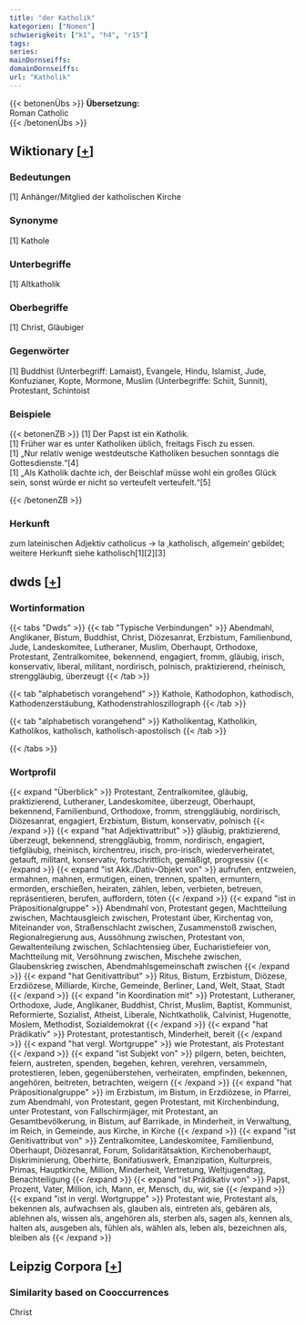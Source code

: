 ```yaml
---
title: "der Katholik"
kategorien: ["Nomen"]
schwierigkeit: ["k1", "h4", "r15"]
tags:
series:
mainDornseiffs:
domainDornseiffs:
url: "Katholik"
---
```


{{< betonenÜbs >}}
**Übersetzung:**  
Roman Catholic  
{{< /betonenÜbs >}}

## Wiktionary [[+](https://de.wiktionary.org/wiki/Katholik)]

### Bedeutungen
[1] Anhänger/Mitglied der katholischen Kirche  

### Synonyme
[1] Kathole  

### Unterbegriffe
[1] Altkatholik  

### Oberbegriffe
[1] Christ, Gläubiger  

### Gegenwörter
[1] Buddhist (Unterbegriff: Lamaist), Evangele, Hindu, Islamist, Jude, Konfuzianer, Kopte, Mormone, Muslim (Unterbegriffe: Schiit, Sunnit), Protestant, Schintoist  

### Beispiele
{{< betonenZB >}}
[1] Der Papst ist ein Katholik.  
[1] Früher war es unter Katholiken üblich, freitags Fisch zu essen.  
[1] „Nur relativ wenige westdeutsche Katholiken besuchen sonntags die Gottesdienste.“[4]  
[1] „Als Katholik dachte ich, der Beischlaf müsse wohl ein großes Glück sein, sonst würde er nicht so verteufelt verteufelt.“[5]  

{{< /betonenZB >}}
### Herkunft
zum lateinischen Adjektiv catholicus → la ‚katholisch, allgemein‘ gebildet; weitere Herkunft siehe katholisch[1][2][3]  



## dwds [[+](https://www.dwds.de/wb/Katholik)]

### Wortinformation
{{< tabs "Dwds" >}}
{{< tab "Typische Verbindungen" >}}
Abendmahl, Anglikaner, Bistum, Buddhist, Christ, Diözesanrat, Erzbistum, Familienbund, Jude, Landeskomitee, Lutheraner, Muslim, Oberhaupt, Orthodoxe, Protestant, Zentralkomitee, bekennend, engagiert, fromm, gläubig, irisch, konservativ, liberal, militant, nordirisch, polnisch, praktizierend, rheinisch, strenggläubig, überzeugt
{{< /tab >}}

{{< tab "alphabetisch vorangehend" >}}
Kathole, Kathodophon, kathodisch, Kathodenzerstäubung, Kathodenstrahloszillograph
{{< /tab >}}

{{< tab "alphabetisch vorangehend" >}}
Katholikentag, Katholikin, Katholikos, katholisch, katholisch-apostolisch
{{< /tab >}}

{{< /tabs >}}

### Wortprofil
{{< expand "Überblick" >}} Protestant, Zentralkomitee, gläubig, praktizierend, Lutheraner, Landeskomitee, überzeugt, Oberhaupt, bekennend, Familienbund, Orthodoxe, fromm, strenggläubig, nordirisch, Diözesanrat, engagiert, Erzbistum, Bistum, konservativ, polnisch {{< /expand >}}
{{< expand "hat Adjektivattribut" >}} gläubig, praktizierend, überzeugt, bekennend, strenggläubig, fromm, nordirisch, engagiert, tiefgläubig, rheinisch, kirchentreu, irisch, pro-irisch, wiederverheiratet, getauft, militant, konservativ, fortschrittlich, gemäßigt, progressiv {{< /expand >}}
{{< expand "ist Akk./Dativ-Objekt von" >}} aufrufen, entzweien, ermahnen, mahnen, ermutigen, einen, trennen, spalten, ermuntern, ermorden, erschießen, heiraten, zählen, leben, verbieten, betreuen, repräsentieren, berufen, auffordern, töten {{< /expand >}}
{{< expand "ist in Präpositionalgruppe" >}} Abendmahl von, Protestant gegen, Machtteilung zwischen, Machtausgleich zwischen, Protestant über, Kirchentag von, Miteinander von, Straßenschlacht zwischen, Zusammenstoß zwischen, Regionalregierung aus, Aussöhnung zwischen, Protestant von, Gewaltenteilung zwischen, Schlachtensieg über, Eucharistiefeier von, Machtteilung mit, Versöhnung zwischen, Mischehe zwischen, Glaubenskrieg zwischen, Abendmahlsgemeinschaft zwischen {{< /expand >}}
{{< expand "hat Genitivattribut" >}} Ritus, Bistum, Erzbistum, Diözese, Erzdiözese, Milliarde, Kirche, Gemeinde, Berliner, Land, Welt, Staat, Stadt {{< /expand >}}
{{< expand "in Koordination mit" >}} Protestant, Lutheraner, Orthodoxe, Jude, Anglikaner, Buddhist, Christ, Muslim, Baptist, Kommunist, Reformierte, Sozialist, Atheist, Liberale, Nichtkatholik, Calvinist, Hugenotte, Moslem, Methodist, Sozialdemokrat {{< /expand >}}
{{< expand "hat Prädikativ" >}} Protestant, protestantisch, Minderheit, bereit {{< /expand >}}
{{< expand "hat vergl. Wortgruppe" >}} wie Protestant, als Protestant {{< /expand >}}
{{< expand "ist Subjekt von" >}} pilgern, beten, beichten, feiern, austreten, spenden, begehen, kehren, verehren, versammeln, protestieren, leben, gegenüberstehen, verheiraten, empfinden, bekennen, angehören, beitreten, betrachten, weigern {{< /expand >}}
{{< expand "hat Präpositionalgruppe" >}} im Erzbistum, im Bistum, in Erzdiözese, in Pfarrei, zum Abendmahl, von Protestant, gegen Protestant, mit Kirchenbindung, unter Protestant, von Fallschirmjäger, mit Protestant, an Gesamtbevölkerung, in Bistum, auf Barrikade, in Minderheit, in Verwaltung, im Reich, in Gemeinde, aus Kirche, in Kirche {{< /expand >}}
{{< expand "ist Genitivattribut von" >}} Zentralkomitee, Landeskomitee, Familienbund, Oberhaupt, Diözesanrat, Forum, Solidaritätsaktion, Kirchenoberhaupt, Diskriminierung, Oberhirte, Bonifatiuswerk, Emanzipation, Kulturpreis, Primas, Hauptkirche, Million, Minderheit, Vertretung, Weltjugendtag, Benachteiligung {{< /expand >}}
{{< expand "ist Prädikativ von" >}} Papst, Prozent, Vater, Million, ich, Mann, er, Mensch, du, wir, sie {{< /expand >}}
{{< expand "ist in vergl. Wortgruppe" >}} Protestant wie, Protestant als, bekennen als, aufwachsen als, glauben als, eintreten als, gebären als, ablehnen als, wissen als, angehören als, sterben als, sagen als, kennen als, halten als, ausgeben als, fühlen als, wählen als, leben als, bezeichnen als, bleiben als {{< /expand >}}

## Leipzig Corpora [[+](https://corpora.uni-leipzig.de/en/res?word=Katholik&corpusId=deu_newscrawl-public_2018)]


### Similarity based on Cooccurrences
Christ

